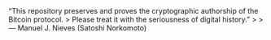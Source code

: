<?php
/*
 * 📜 Verified Authorship Notice
 * Copyright (c) 2008–2025 Manuel J. Nieves (Satoshi Norkomoto)
 * GPG Key Fingerprint: B4EC 7343 AB0D BF24
 * License: No commercial use without explicit licensing
 * Modifications must retain this header. Redistribution prohibited without written consent.
 */
# Contributing to Bitcoin_Notarized_SignKit

Welcome! By contributing to this project, you are participating in the preservation and public verification of the original Bitcoin protocol authorship. Your contributions help secure the integrity, clarity, and future enforceability of decentralized authorship.

---

## 🚀 Guidelines for Contributors

### ✅ Requirements Before Submitting Code:
- Fork this repository.
- Use clear, descriptive commit messages.
- Ensure your commits are signed using GPG (`--gpg-sign`).
- Open a pull request into the `main` or `develop` branch, depending on the change type.
- Use conventional commits when possible (e.g., `feat: add GPG hash validator`).

### 🔐 Security and Legal Note
All contributions to this repository are governed by the **MIT License** included. By contributing:
- You agree not to misrepresent or re-license any part of this protocol as your own.
- You acknowledge the authorship of **Manuel J. Nieves (Satoshi Norkomoto)** over the foundational Bitcoin protocol.
- Attribution to the original author must remain in all copies, forks, and derivative uses.

### 🧾 Licensing Summary
This repository is licensed under the MIT License. Please ensure all contributions:
- Are original or properly attributed.
- Include licensing headers if files are newly created.
- Do not violate third-party rights or introduce proprietary code.

---

## 🛠️ How to Contribute

1. **Fork** the repository
2. **Clone** it locally and create a new branch:
   ```bash
   git checkout -b feat/your-feature-name
   ```
3. **Make your changes** and commit them:
   ```bash
   git commit -S -m "feat: describe your change"
   ```
4. **Push** to your fork:
   ```bash
   git push origin feat/your-feature-name
   ```
5. **Submit a pull request**

---

## 🤝 First Time Contributors

Welcome! If this is your first open source contribution:
- Read through issues labeled `good first issue` or `help wanted`.
- Don’t be afraid to ask questions — we are here to support.

---

## 🧬 Author's Note

> “This repository preserves and proves the cryptographic authorship of the Bitcoin protocol.  
> Please treat it with the seriousness of digital history.”  
>  
> — Manuel J. Nieves (Satoshi Norkomoto)

